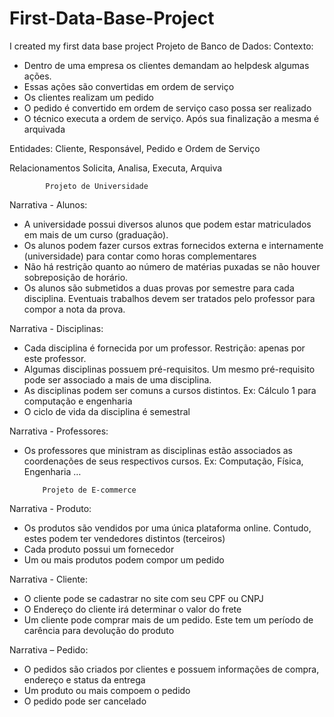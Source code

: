 # First-Data-Base-Project
I created my first data base project
              Projeto de Banco de Dados:
Contexto:
  - Dentro de uma empresa os clientes demandam ao helpdesk algumas ações.
  - Essas ações são convertidas em ordem de serviço
  - Os clientes realizam um pedido
  - O pedido é convertido em ordem de serviço caso possa ser realizado
  - O técnico executa a ordem de serviço. Após sua finalização a mesma é arquivada

Entidades: 
  Cliente, Responsável, Pedido e Ordem de Serviço

Relacionamentos
  Solicita, Analisa, Executa, Arquiva
  
            Projeto de Universidade
            
Narrativa - Alunos:
  - A universidade possui diversos alunos que podem estar matriculados em mais de um curso (graduação).
  - Os alunos podem fazer cursos extras fornecidos externa e internamente (universidade) para contar como horas complementares
  - Não há restrição quanto ao número de matérias puxadas se não houver sobreposição de horário.
  - Os alunos são submetidos a duas provas por semestre para cada disciplina. Eventuais trabalhos devem ser tratados pelo professor para compor a nota da prova.
  
Narrativa - Disciplinas:
  - Cada disciplina é fornecida por um professor. Restrição: apenas por este professor.
  - Algumas disciplinas possuem pré-requisitos. Um mesmo pré-requisito pode ser associado a mais de uma disciplina.
  - As disciplinas podem ser comuns a cursos distintos. Ex: Cálculo 1 para computação e engenharia
  - O ciclo de vida da disciplina é semestral
  
Narrativa - Professores:
  - Os professores que ministram as disciplinas estão associados as coordenações de seus respectivos cursos. Ex: Computação, Física, Engenharia …

            Projeto de E-commerce
            
Narrativa - Produto:
  - Os produtos são vendidos por uma única plataforma online. Contudo, estes podem ter vendedores distintos (terceiros)
  - Cada produto possui um fornecedor
  - Um ou mais produtos podem compor um pedido
  
Narrativa - Cliente:
  - O cliente pode se cadastrar no site com seu CPF ou CNPJ
  - O Endereço do cliente irá determinar o valor do frete
  - Um cliente pode comprar mais de um pedido. Este tem um período de carência para devolução do produto
  
Narrativa – Pedido:
  - O pedidos são criados por clientes e possuem informações de compra, endereço e status da entrega
  - Um produto ou mais compoem o pedido
  - O pedido pode ser cancelado






